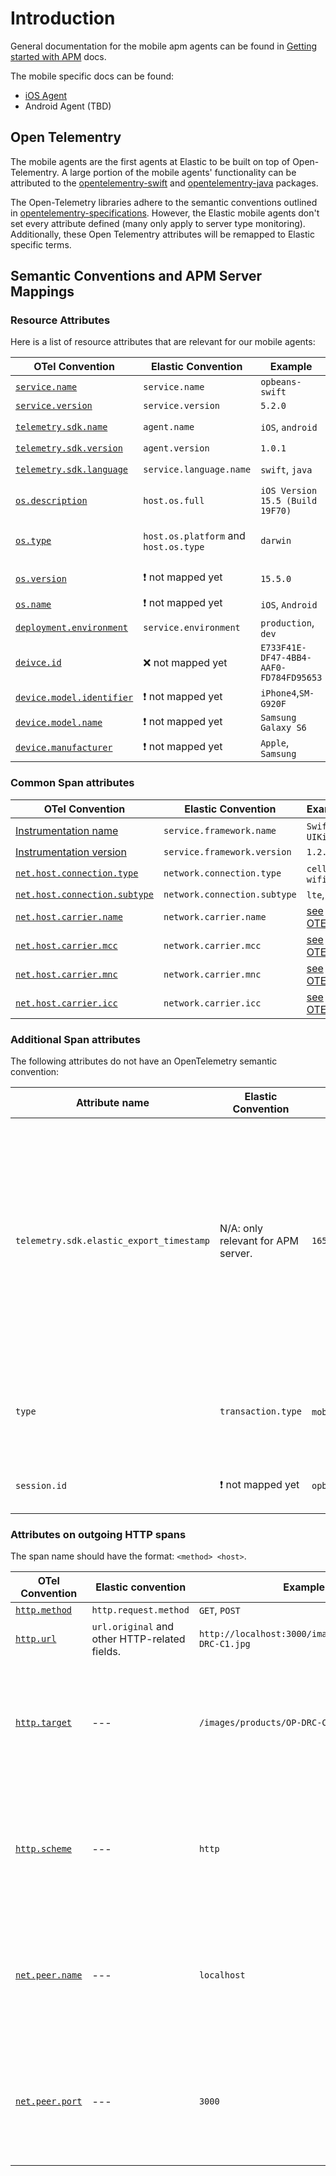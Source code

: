 # Introduction

General documentation for the mobile apm agents can be found in [Getting started with APM](https://www.elastic.co/guide/en/apm/get-started/current/overview.html) docs.

The mobile specific docs can be found:

* [iOS Agent](https://www.elastic.co/guide/en/apm/agent/swift/0.x/intro.html)
* Android Agent (TBD)

## Open Telementry
The mobile agents are the first agents at Elastic to be built on top of Open-Telementry. 
A large portion of the mobile agents' functionality can be attributed to the [opentelementry-swift](https://github.com/open-telemetry/opentelemetry-swift) and [opentelementry-java](https://github.com/open-telemtry/opentelemetry-java) packages.

The Open-Telemetry libraries adhere to the semantic conventions outlined in [opentelementry-specifications](https://github.com/open-telemetry/opentelemetry-specification). 
However, the Elastic mobile agents don't set every attribute defined (many only apply to server type monitoring). Additionally, these Open Telementry attributes will be remapped to Elastic specific terms. 

## Semantic Conventions and APM Server Mappings


### Resource Attributes 
Here is a list of resource attributes that are relevant for our mobile agents:

| OTel Convention        | Elastic Convention         | Example                          | Comment                            |
|------------------------|----------------------------|----------------------------------| -----------------------------------|
| [`service.name`](https://opentelemetry.io/docs/reference/specification/resource/semantic_conventions/#service)         | `service.name`             | `opbeans-swift`                  |                                    |     
| [`service.version`](https://opentelemetry.io/docs/reference/specification/resource/semantic_conventions/#service)     | `service.version`          | `5.2.0`                          |                                    | 
| [`telemetry.sdk.name`](https://opentelemetry.io/docs/reference/specification/resource/semantic_conventions/#telemetry-sdk)   | `agent.name`               | `iOS`, `android`                 | Elastic's `agent.name` is mapped from:  `telemetry.sdk.name`/`telemetry.sdk.language` |
| [`telemetry.sdk.version`](https://opentelemetry.io/docs/reference/specification/resource/semantic_conventions/#telemetry-sdk)| `agent.version`            | `1.0.1`                            |                                  |                 
| [`telemetry.sdk.language`](https://opentelemetry.io/docs/reference/specification/resource/semantic_conventions/#telemetry-sdk)| `service.language.name`   | `swift`, `java`                  | Elastic's `agent.name` is mapped from:  `telemetry.sdk.name`/`telemetry.sdk.language` |
| [`os.description`](https://opentelemetry.io/docs/reference/specification/resource/semantic_conventions/os/)       | `host.os.full`             | `iOS Version 15.5 (Build 19F70)` |                                    |
| [`os.type`](https://opentelemetry.io/docs/reference/specification/resource/semantic_conventions/os/)             | `host.os.platform` and `host.os.type`        | `darwin`                         | :heavy_exclamation_mark: The [APM server also maps](https://github.com/elastic/apm-server/blob/93e2fe20255b1db14c9643fb88caa79e0becf858/processor/otel/metadata.go#L150) `darwin` to the ECS field `host.os.type = macos`. This is wrong for iOS. |
| [`os.version`](https://opentelemetry.io/docs/reference/specification/resource/semantic_conventions/os/)           | :heavy_exclamation_mark: not mapped yet         | `15.5.0`                         | :heavy_exclamation_mark: We should map it to the ECS field `os.version` |
| [`os.name`](https://opentelemetry.io/docs/reference/specification/resource/semantic_conventions/os/)              | :heavy_exclamation_mark: not mapped yet         | `iOS`, `Android`                         | :heavy_exclamation_mark: We should map it to the ECS field `os.name` |
| [`deployment.environment`](https://opentelemetry.io/docs/reference/specification/resource/semantic_conventions/deployment_environment/) | `service.environment`    | `production`, `dev`              |    |
| [`deivce.id`](https://opentelemetry.io/docs/reference/specification/resource/semantic_conventions/device/)            | :x: not mapped yet         | `E733F41E-DF47-4BB4-AAF0-FD784FD95653` |  [Follow this description.](https://opentelemetry.io/docs/reference/specification/resource/semantic_conventions/device/) (Device ID should be fix and unique for a device but should not carry PII)  |
| [`device.model.identifier`](https://opentelemetry.io/docs/reference/specification/resource/semantic_conventions/device/) | :heavy_exclamation_mark: not mapped yet      | `iPhone4`,`SM-G920F`             |             |
| [`device.model.name`](https://opentelemetry.io/docs/reference/specification/resource/semantic_conventions/device/)       | :heavy_exclamation_mark: not mapped yet      | `Samsung Galaxy S6`              |             |
| [`device.manufacturer`](https://opentelemetry.io/docs/reference/specification/resource/semantic_conventions/device/)     | :heavy_exclamation_mark: not mapped yet      | `Apple`, `Samsung`               |             |   


### Common Span attributes
| OTel Convention                         | Elastic Convention         | Example                          | Comment                            |
|-----------------------------------------|----------------------------|----------------------------------| -----------------------------------|
| [Instrumentation name](https://opentelemetry.io/docs/reference/specification/trace/api/#get-a-tracer) |`service.framework.name`| `SwiftUI`, `UIKit` ||
| [Instrumentation version](https://opentelemetry.io/docs/reference/specification/trace/api/#get-a-tracer) |`service.framework.version`| `1.2.3`| |
| [`net.host.connection.type`](https://opentelemetry.io/docs/reference/specification/trace/semantic_conventions/span-general/) | `network.connection.type` | `cell`, `wifi` ||
| [`net.host.connection.subtype`](https://opentelemetry.io/docs/reference/specification/trace/semantic_conventions/span-general/) | `network.connection.subtype` | `lte`, `edge` ||
| [`net.host.carrier.name`](https://opentelemetry.io/docs/reference/specification/trace/semantic_conventions/span-general/) | `network.carrier.name` | [see OTEL](https://opentelemetry.io/docs/reference/specification/trace/semantic_conventions/span-general/) ||
| [`net.host.carrier.mcc`](https://opentelemetry.io/docs/reference/specification/trace/semantic_conventions/span-general/) | `network.carrier.mcc` | [see OTEL](https://opentelemetry.io/docs/reference/specification/trace/semantic_conventions/span-general/) ||
| [`net.host.carrier.mnc`](https://opentelemetry.io/docs/reference/specification/trace/semantic_conventions/span-general/) | `network.carrier.mnc` | [see OTEL](https://opentelemetry.io/docs/reference/specification/trace/semantic_conventions/span-general/) ||
| [`net.host.carrier.icc`](https://opentelemetry.io/docs/reference/specification/trace/semantic_conventions/span-general/) | `network.carrier.icc` | [see OTEL](https://opentelemetry.io/docs/reference/specification/trace/semantic_conventions/span-general/) ||

### Additional Span attributes

The following attributes do not have an OpenTelemetry semantic convention:

| Attribute name                          | Elastic Convention         | Example                          | Comment                            |
|-----------------------------------------|----------------------------|----------------------------------| -----------------------------------|
| `telemetry.sdk.elastic_export_timestamp`| N/A: only relevant for APM server.     | `1658149487000000000` | This is required to deal with the time skew on mobile devices. Set this to the timestamp (in nanoseconds) when the span is exported in the OpenTelemetry span processer. :heavy_exclamation_mark: APM server should drop this field and store it in ES.|
| `type` | `transaction.type` | `mobile` :interrobang: | :heavy_exclamation_mark: Need to define new values for transactions resulting from mobile interactions. |
| `session.id`         | :heavy_exclamation_mark: not mapped yet         | `opbeans-swift`                  | Some id for a session. This is not specified in OTel, yet. | 


### Attributes on outgoing HTTP spans 

The span name should have the format: `<method> <host>`.

| OTel Convention          | Elastic convention    | Example        | Comment                            |
|--------------------------|-----------------------|----------------| -----------------------------------|
| [`http.method`](https://opentelemetry.io/docs/reference/specification/trace/semantic_conventions/http/)    | `http.request.method` | `GET`, `POST`  |                                     | 
| [`http.url`](https://opentelemetry.io/docs/reference/specification/trace/semantic_conventions/http/)       | `url.original` and other HTTP-related fields. | `http://localhost:3000/images/products/OP-DRC-C1.jpg` | |
| [`http.target`](https://opentelemetry.io/docs/reference/specification/trace/semantic_conventions/http/)    |  ---                  | `/images/products/OP-DRC-C1.jpg` | Fallback field to derive HTTP-related fields if `http.url` field is not provided. |
| [`http.scheme`](https://opentelemetry.io/docs/reference/specification/trace/semantic_conventions/http/)    |  ---                  | `http`        | Fallback field to derive HTTP-related fields if `http.url` field is not provided.|
| [`net.peer.name`](https://opentelemetry.io/docs/reference/specification/trace/semantic_conventions/http/)  |  ---                  | `localhost`   | Fallback field to derive HTTP-related fields if `http.url` field is not provided.|
| [`net.peer.port`](https://opentelemetry.io/docs/reference/specification/trace/semantic_conventions/http/)  |  ---                  | `3000`         | Fallback field to derive HTTP-related fields if `http.url` field is not provided. |
